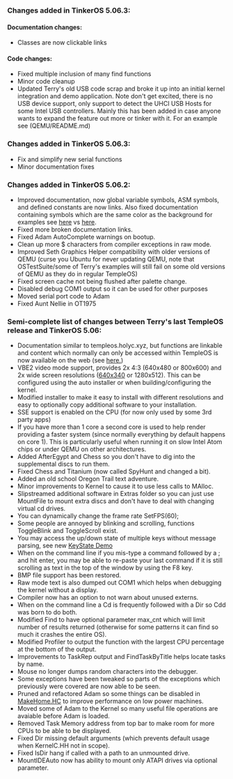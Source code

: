 ### Changes added in TinkerOS 5.06.3:

#### Documentation changes:
 - Classes are now clickable links

#### Code changes:
 - Fixed multiple inclusion of many find functions
 - Minor code cleanup
 - Updated Terry's old USB code scrap and broke it up into an initial kernel integration and demo application. Note don't get excited, there is no USB device support, only support to detect the UHCI USB Hosts for some Intel USB controllers. Mainly this has been added in case anyone wants to expand the feature out more or tinker with it. For an example see (QEMU/README.md)

### Changes added in TinkerOS 5.06.3:
- Fix and simplify new serial functions
- Minor documentation fixes

### Changes added in TinkerOS 5.06.2:
- Improved documentation, now global variable symbols, ASM symbols, and defined constants are now links. Also fixed documentation containing symbols which are the same color as the background for examples see <a href="https://templeos.holyc.xyz/Wb/Kernel/KMisc.html#l179">here</a> vs <a href="https://tinkeros.github.io/WbGit/Kernel/KMisc.html#l191">here</a>.
- Fixed more broken documentation links.
- Fixed Adam AutoComplete warnings on bootup.
- Clean up more $ characters from compiler exceptions in raw mode.
- Improved Seth Graphics Helper compatibility with older versions of QEMU (curse you Ubuntu for never updating QEMU, note that OSTestSuite/some of Terry's examples will still fail on some old versions of QEMU as they do in regular TempleOS)
- Fixed screen cache not being flushed after palette change.
- Disabled debug COM1 output so it can be used for other purposes
- Moved serial port code to Adam
- Fixed Aunt Nellie in OT1975

### Semi-complete list of changes between Terry's last TempleOS release and TinkerOS 5.06:
- Documentation similar to templeos.holyc.xyz, but functions are linkable and content which normally can only be accessed within TempleOS is now available on the web (see <a href="https://tinkeros.github.io/WbGit/Doc/HelpIndex.html#l93">here.</a>)
- VBE2 video mode support, provides 2x 4:3 (640x480 or 800x600) and 2x wide screen resolutions (<a href="https://youtu.be/E8UvMijEiUA">640x340</a> or 1280x512).  This can be configured using the auto installer or when building/configuring the kernel.
- Modified installer to make it easy to install with different resolutions and easy to optionally copy additional software to your installation.
- SSE support is enabled on the CPU (for now only used by some 3rd party apps)
- If you have more than 1 core a second core is used to help render providing a faster system (since normally everything by default happens on core 1).  This is particularly useful when running it on slow Intel Atom chips or under QEMU on other architectures.
- Added AfterEgypt and Chess so you don't have to dig into the supplemental discs to run them.
- Fixed Chess and Titanium (now called SpyHunt and changed a bit).
- Added an old school Oregon Trail text adventure.
- Minor improvements to Kernel to cause it to use less calls to MAlloc.
- Slipstreamed additional software in Extras folder so you can just use MountFile to mount extra discs and don't have to deal with changing virtual cd drives.
- You can dynamically change the frame rate SetFPS(60);
- Some people are annoyed by blinking and scrolling, functions ToggleBlink and ToggleScroll exist.
- You may access the up/down state of multiple keys without message parsing, see new <a href="https://tinkeros.github.io/WbGit/Demo/KeyState.html">KeyState Demo</a>
- When on the command line if you mis-type a command followed by a ; and hit enter, you may be able to re-paste your last command if it is still scrolling as text in the top of the window by using the F8 key.
- BMP file support has been restored.
- Raw mode text is also dumped out COM1 which helps when debugging the kernel without a display.
- Compiler now has an option to not warn about unused externs.
- When on the command line a Cd is frequently followed with a Dir so Cdd was born to do both.
- Modified Find to have optional parameter max_cnt which will limit number of results returned (otherwise for some patterns it can find so much it crashes the entire OS).
- Modified Profiler to output the function with the largest CPU percentage at the bottom of the output.
- Improvements to TaskRep output and FindTaskByTitle helps locate tasks by name.
- Mouse no longer dumps random characters into the debugger.
- Some exceptions have been tweaked so parts of the exceptions which previously were covered are now able to be seen.
- Pruned and refactored Adam so some things can be disabled in <a href="https://tinkeros.github.io/WbGit/MakeHome.html">MakeHome.HC</a> to improve performance on low power machines.
- Moved some of Adam to the Kernel so many useful file operations are avaiable before Adam is loaded.
- Removed Task Memory address from top bar to make room for more CPUs to be able to be displayed.
- Fixed Dir missing default arguments (which prevents default usage when KernelC.HH not in scope).
- Fixed IsDir hang if called with a path to an unmounted drive.
- MountIDEAuto now has ability to mount only ATAPI drives via optional parameter.
